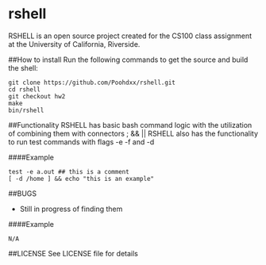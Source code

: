 # rshell
RSHELL is an open source project created for the CS100 class assignment at the University of California, Riverside.

##How to install
Run the following commands to get the source and build the shell:
```
git clone https://github.com/Poohdxx/rshell.git
cd rshell
git checkout hw2
make
bin/rshell
```

##Functionality
RSHELL has basic bash command logic with the utilization of combining them with connectors ; && ||
RSHELL also has the functionality to run test commands with flags -e -f and -d

####Example
```
test -e a.out ## this is a comment
[ -d /home ] && echo "this is an example"
```

##BUGS
* Still in progress of finding them

####Example
```
N/A
```

##LICENSE
See LICENSE file for details
